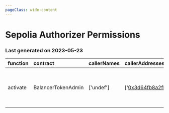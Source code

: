 ```yaml
---
pageClass: wide-content
---
```


# Sepolia Authorizer Permissions

### Last generated on 2023-05-23

| function   | contract           | callerNames   | callerAddresses                                                                                                                    | deployments                                                                                                                           | description                                                                                                               |
|:-----------|:-------------------|:--------------|:-----------------------------------------------------------------------------------------------------------------------------------|:--------------------------------------------------------------------------------------------------------------------------------------|:--------------------------------------------------------------------------------------------------------------------------|
| activate   | BalancerTokenAdmin | ['undef']     | ['[0x3d64fb8a2fFd08C186e8060aA57c8011D8b999cC](https://sepolia.etherscan.io//address/0x3d64fb8a2fFd08C186e8060aA57c8011D8b999cC)'] | ['[20220325-balancer-token-admin](https://github.com/balancer/balancer-deployments/blob/master/tasks/20220325-balancer-token-admin)'] | A one time command used in the [initial activation of veBAL](https://forum.balancer.fi/t/vebal-activation-proposal/2632). |